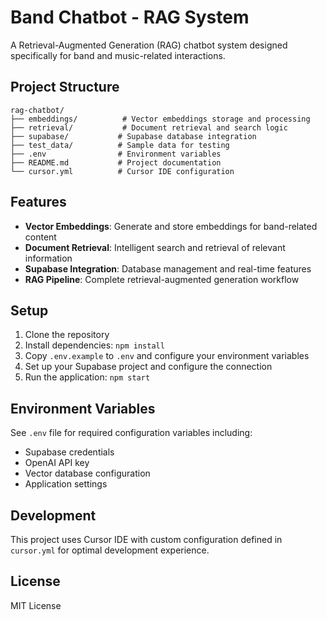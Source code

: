 # Band Chatbot - RAG System

A Retrieval-Augmented Generation (RAG) chatbot system designed specifically for band and music-related interactions.

## Project Structure

```
rag-chatbot/
├── embeddings/          # Vector embeddings storage and processing
├── retrieval/           # Document retrieval and search logic
├── supabase/           # Supabase database integration
├── test_data/          # Sample data for testing
├── .env                # Environment variables
├── README.md           # Project documentation
└── cursor.yml          # Cursor IDE configuration
```

## Features

- **Vector Embeddings**: Generate and store embeddings for band-related content
- **Document Retrieval**: Intelligent search and retrieval of relevant information
- **Supabase Integration**: Database management and real-time features
- **RAG Pipeline**: Complete retrieval-augmented generation workflow

## Setup

1. Clone the repository
2. Install dependencies: `npm install`
3. Copy `.env.example` to `.env` and configure your environment variables
4. Set up your Supabase project and configure the connection
5. Run the application: `npm start`

## Environment Variables

See `.env` file for required configuration variables including:
- Supabase credentials
- OpenAI API key
- Vector database configuration
- Application settings

## Development

This project uses Cursor IDE with custom configuration defined in `cursor.yml` for optimal development experience.

## License

MIT License
